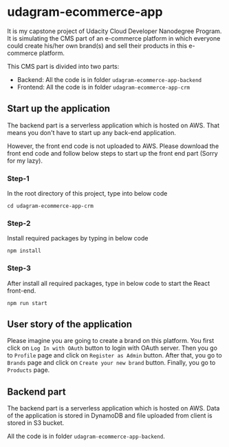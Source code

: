 # udagram-ecommerce-app
It is my capstone project of Udacity Cloud Developer Nanodegree Program. It is simulating the CMS part of an e-commerce platform in which everyone could create his/her own brand(s) and sell their products in this e-commerce platform.

This CMS part is divided into two parts:
- Backend: All the code is in folder `udagram-ecommerce-app-backend`
- Frontend: All the code is in folder `udagram-ecommerce-app-crm`

## Start up the application
The backend part is a serverless application which is hosted on AWS. That means you don't have to start up any back-end application.

However, the front end code is not uploaded to AWS. Please download the front end code and follow below steps to start up the front end part (Sorry for my lazy).

### Step-1
In the root directory of this project, type into below code
```
cd udagram-ecommerce-app-crm
```

### Step-2 
Install required packages by typing in below code
```
npm install
```

### Step-3
After install all required packages, type in below code to start the React front-end.
```
npm run start
```

## User story of the application
Please imagine you are going to create a brand on this platform. You first click on `Log In with OAuth` button to login with OAuth server. Then you go to `Profile` page and click on `Register as Admin` button. After that, you go to `Brands` page and click on `Create your new brand` button. Finally, you go to `Products` page.

## Backend part 
The backend part is a serverless application which is hosted on AWS. Data of the application is stored in DynamoDB and file uploaded from client is stored in S3 bucket.

All the code is in folder `udagram-ecommerce-app-backend`.

